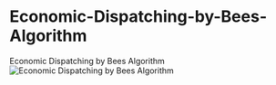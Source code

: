 # Economic-Dispatching-by-Bees-Algorithm
Economic Dispatching by Bees Algorithm
![Economic Dispatching by Bees Algorithm](https://user-images.githubusercontent.com/11339420/184432258-c29b9a6f-70ce-45be-8890-abbe8992e77c.jpg)
